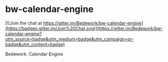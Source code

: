 bw-calendar-engine
==================

[![Join the chat at https://gitter.im/Bedework/bw-calendar-engine](https://badges.gitter.im/Join%20Chat.svg)](https://gitter.im/Bedework/bw-calendar-engine?utm_source=badge&utm_medium=badge&utm_campaign=pr-badge&utm_content=badge)

Bedework: Calendar Engine
